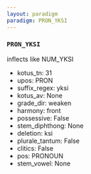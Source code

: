 ```yaml
---
layout: paradigm
paradigm: PRON_YKSI
---
```

### ` PRON_YKSI `

inflects like NUM_YKSI
* kotus_tn: 31
* upos: PRON
* suffix_regex: yksi
* kotus_av: None
* grade_dir: weaken
* harmony: front
* possessive: False
* stem_diphthong: None
* deletion: ksi
* plurale_tantum: False
* clitics: False
* pos: PRONOUN
* stem_vowel: None
